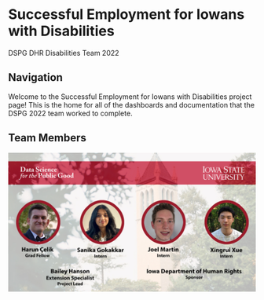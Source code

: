 Successful Employment for Iowans with Disabilities
================
DSPG DHR Disabilities Team 2022

<!-- README.md is generated from README.Rmd. Please edit that file -->
<!-- badges: start -->
<!-- badges: end -->

## Navigation

Welcome to the Successful Employment for Iowans with Disabilities
project page! This is the home for all of the dashboards and
documentation that the DSPG 2022 team worked to complete.

## Team Members

![](vignettes/Images/DHR.jpg)
